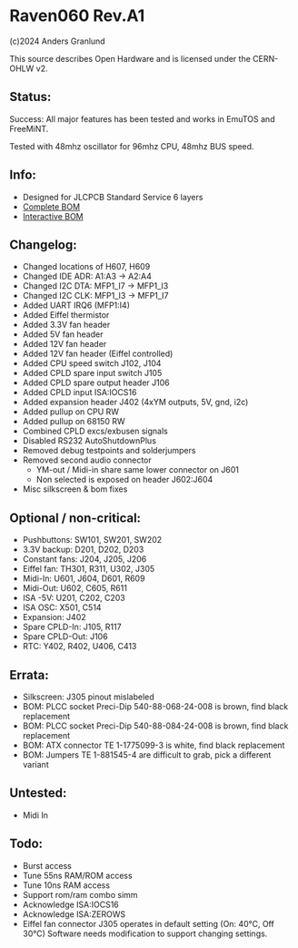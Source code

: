 # Raven060 Rev.A1

(c)2024 Anders Granlund

This source describes Open Hardware and is licensed under the CERN-OHLW v2.



## Status:
Success: All major features has been tested and works in EmuTOS and FreeMiNT.

Tested with 48mhz oscillator for 96mhz CPU, 48mhz BUS speed.


## Info:
- Designed for JLCPCB Standard Service 6 layers
- [Complete BOM](production/raven-a1_bom.md)
- [Interactive BOM](https://htmlpreview.github.io/?https://github.com/agranlund/raven/blob/main/hw/raven/a1/production/raven-a1_ibom.html)



## Changelog:
- Changed locations of H607, H609
- Changed IDE ADR: A1:A3 -> A2:A4
- Changed I2C DTA: MFP1_I7 -> MFP1_I3
- Changed I2C CLK: MFP1_I3 -> MFP1_I7
- Added UART IRQ6 (MFP1:I4)
- Added Eiffel thermistor
- Added 3.3V fan header
- Added 5V fan header
- Added 12V fan header
- Added 12V fan header (Eiffel controlled)
- Added CPU speed switch J102, J104
- Added CPLD spare input switch J105
- Added CPLD spare output header J106
- Added CPLD input ISA:IOCS16
- Added expansion header J402 (4xYM outputs, 5V, gnd, i2c)
- Added pullup on CPU RW
- Added pullup on 68150 RW
- Combined CPLD excs/exbusen signals
- Disabled RS232 AutoShutdownPlus
- Removed debug testpoints and solderjumpers
- Removed second audio connector
    - YM-out / Midi-in share same lower connector on J601
    - Non selected is exposed on header J602:J604
- Misc silkscreen & bom fixes


## Optional / non-critical:
- Pushbuttons:     SW101, SW201, SW202
- 3.3V backup:     D201, D202, D203
- Constant fans:   J204, J205, J206
- Eiffel fan:      TH301, R311, U302, J305
- Midi-In:         U601, J604, D601, R609
- Midi-Out:        U602, C605, R611
- ISA -5V:         U201, C202, C203
- ISA OSC:         X501, C514
- Expansion:       J402
- Spare CPLD-In:   J105, R117
- Spare CPLD-Out:  J106
- RTC:             Y402, R402, U406, C413


## Errata:
- Silkscreen: J305 pinout mislabeled
- BOM: PLCC socket Preci-Dip 540-88-068-24-008 is brown, find black replacement
- BOM: PLCC socket Preci-Dip 540-88-084-24-008 is brown, find black replacement
- BOM: ATX connector TE 1-1775099-3 is white, find black replacement
- BOM: Jumpers TE 1-881545-4 are difficult to grab, pick a different variant


## Untested:
- Midi In


## Todo:
- Burst access
- Tune 55ns RAM/ROM access
- Tune 10ns RAM access
- Support rom/ram combo simm
- Acknowledge ISA:IOCS16
- Acknowledge ISA:ZEROWS
- Eiffel fan connector J305 operates in default setting (On: 40°C, Off 30°C)
  Software needs modification to support changing settings.



